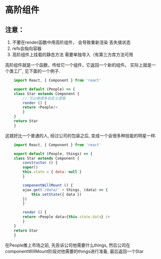 # 高阶组件

## 注意：
1. 不要在render函数中用高阶组件， 会导致重新渲染 丢失值状态
2. refs会指向容器
3. 高阶组件上挂载的静态方法 需要单独导入（有第三方库方法可用

高阶组件就是一个函数，传给它一个组件，它返回一个新的组件。 实际上就是一个类工厂, 见下面的一个例子.

```js
    import React, { Component } from 'react'

    export default (People) => {
    class Star extends Component {
        // 可以做很多自定义逻辑
        render () {
        return <People/>
        }
    }
    return Star
    }
```

这就好比一个普通的人, 经过公司的包装之后, 变成一个会很多种技能的明星一样.
```js
    import React, { Component } from 'react'

    export default (People, things) => {
    class Star extends Component {
        constructor () {
        super()
        this.state = { data: null }
        }

        componentWillMount () {
        ajax.get('/data/' + things, (data) => {
            this.setState({ data })
        })
        }

        render () {
        return <People data={this.state.data} />
        }
    }
    return Star
    }
```
在People推上市场之前, 先告诉公司他需要什么things, 然后公司在componentWillMount阶段对他需要的things进行准备, 最后返回一个Star

